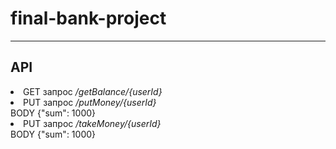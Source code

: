 <h1>final-bank-project</h1>
<hr>
<h2>API</h2>
<li>GET запрос <i>/getBalance/{userId}</i></li>
<li>PUT запрос <i>/putMoney/{userId}</i><br />
BODY {"sum": 1000}</li>
<li>PUT запрос <i>/takeMoney/{userId}</i><br />
BODY {"sum": 1000}</li>